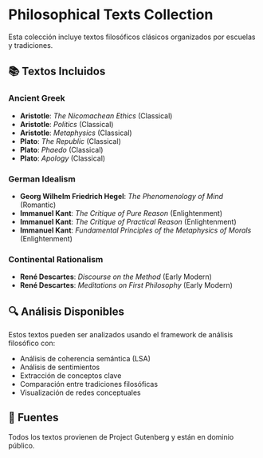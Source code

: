 # Philosophical Texts Collection

Esta colección incluye textos filosóficos clásicos organizados por escuelas y tradiciones.

## 📚 Textos Incluidos

### Ancient Greek

- **Aristotle**: _The Nicomachean Ethics_ (Classical)
- **Aristotle**: _Politics_ (Classical)
- **Aristotle**: _Metaphysics_ (Classical)
- **Plato**: _The Republic_ (Classical)
- **Plato**: _Phaedo_ (Classical)
- **Plato**: _Apology_ (Classical)

### German Idealism

- **Georg Wilhelm Friedrich Hegel**: _The Phenomenology of Mind_ (Romantic)
- **Immanuel Kant**: _The Critique of Pure Reason_ (Enlightenment)
- **Immanuel Kant**: _The Critique of Practical Reason_ (Enlightenment)
- **Immanuel Kant**: _Fundamental Principles of the Metaphysics of Morals_ (Enlightenment)

### Continental Rationalism

- **René Descartes**: _Discourse on the Method_ (Early Modern)
- **René Descartes**: _Meditations on First Philosophy_ (Early Modern)


## 🔍 Análisis Disponibles

Estos textos pueden ser analizados usando el framework de análisis filosófico con:

- Análisis de coherencia semántica (LSA)
- Análisis de sentimientos
- Extracción de conceptos clave
- Comparación entre tradiciones filosóficas
- Visualización de redes conceptuales

## 📖 Fuentes

Todos los textos provienen de Project Gutenberg y están en dominio público.
